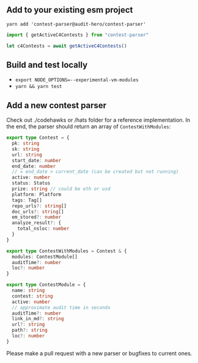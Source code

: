 ## Add to your existing esm project

`yarn add 'contest-parser@audit-hero/contest-parser'`

```typescript
import { getActiveC4Contests } from "contest-parser"

let c4Contests = await getActiveC4Contests()
```

## Build and test locally

- `export NODE_OPTIONS=--experimental-vm-modules`
- `yarn && yarn test`

## Add a new contest parser

Check out ./codehawks or /hats folder for a reference implementation. In the end, the parser should
return an array of `ContestWithModules`:

```typescript
export type Contest = {
  pk: string
  sk: string
  url: string
  start_date: number
  end_date: number
  // = end_date > current_date (can be created but not running)
  active: number
  status: Status
  prize: string // could be eth or usd
  platform: Platform
  tags: Tag[]
  repo_urls?: string[]
  doc_urls?: string[]
  em_stored?: number
  analyze_result?: {
    total_nsloc: number
  }
}

export type ContestWithModules = Contest & {
  modules: ContestModule[]
  auditTime?: number
  loc?: number
}

export type ContestModule = {
  name: string
  contest: string
  active: number
  // approximate audit time in seconds
  auditTime?: number
  link_in_md?: string
  url?: string
  path?: string
  loc?: number
}
```

Please make a pull request with a new parser or bugfixes to current ones.
